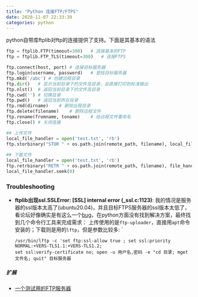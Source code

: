 ```yaml
---
title: "Python 连接FTP/FTPS"
date: 2020-11-07 22:33:39
categories: python
---
```


python自带库ftplib对ftp的连接提供了支持。下面是其基本的语法

```python
ftp = ftplib.FTP(timeout=300)	# 连接基本的FTP
ftp = ftplib.FTP_TLS(timeout=300)	# 连接FTPS

ftp.connect(host, port)	# 连接目标服务器
ftp.login(username, password)	# 登陆目标服务器
ftp.mkd('/abc')	# 创建远程目录
ftp.dir()	# 显示当前目录下的文件及目录，会直接打印到标准输出
ftp.nlst()	# 返回当前目录下的文件及目录
ftp.cwd('')	# 切换目录
ftp.pwd()	# 返回当前所在目录
ftp.rmd(dirname)	# 删除远程目录
ftp.delete(filename)	# 删除远程文件
ftp.rename(fromname, toname)	# 给远程文件重命名
ftp.close()	# 关闭连接

## 上传文件
local_file_handler = open('test.txt', 'rb')
ftp.storbinary("STOR " + os.path.join(remote_path, filename), local_file_handler)
    
## 下载文件
local_file_handler = open('test.txt', 'rb')
ftp.retrbinary("RETR " + os.path.join(remote_path, filename), file_handler.write)
local_file_handler.seek(0)
```

<!--more-->

### Troubleshooting

- **ftplib出现ssl.SSLError: [SSL] internal error (_ssl.c:1123)**: 我的情况是服务器的ssl版本太高了(ubuntu20.04)，并且目标FTPS服务器的ssl版本太低了，看论坛好像确实是有这么一个[bug](https://bugs.python.org/issue41561)，在python方面没有找到解决方案，最终找到几个命令行工具来完成需求：
  上传使用的是`ftp-uploader`，直接用`apt`命令安装的；下载则是用的`lftp`，但是参数比较多: `
  
  ```shell
  /usr/bin/lftp -c 'set ftp:ssl-allow true ; set ssl:priority NORMAL:+VERS-TLS1.1:+VERS-TLS1.2; 
  set ssl:verify-certificate no; open -u 用户名,密码 -e "cd 目录; mget 文件名; quit" 目标服务器
  ```

##### 扩展

- [一个测试用的FTP服务器](https://dlptest.com/ftp-test/)